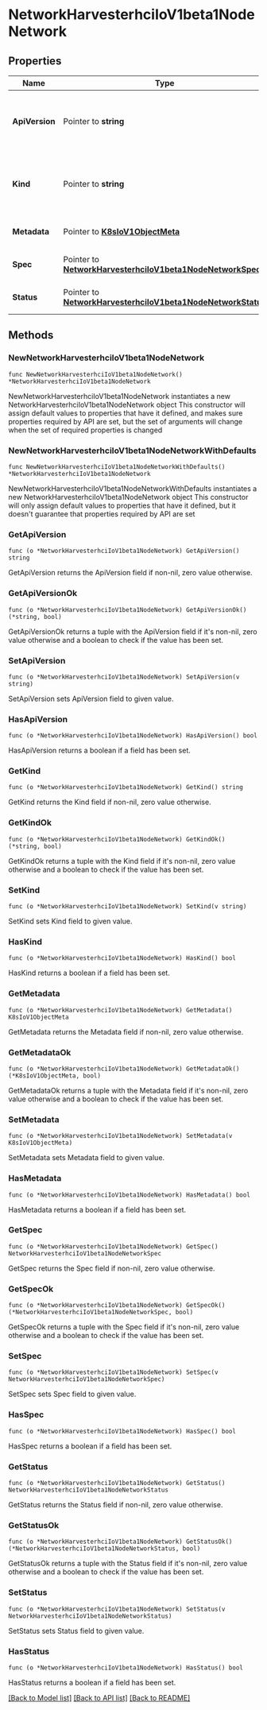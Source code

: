 # NetworkHarvesterhciIoV1beta1NodeNetwork

## Properties

Name | Type | Description | Notes
------------ | ------------- | ------------- | -------------
**ApiVersion** | Pointer to **string** | APIVersion defines the versioned schema of this representation of an object. Servers should convert recognized schemas to the latest internal value, and may reject unrecognized values. More info: https://git.k8s.io/community/contributors/devel/sig-architecture/api-conventions.md#resources | [optional] 
**Kind** | Pointer to **string** | Kind is a string value representing the REST resource this object represents. Servers may infer this from the endpoint the client submits requests to. Cannot be updated. In CamelCase. More info: https://git.k8s.io/community/contributors/devel/sig-architecture/api-conventions.md#types-kinds | [optional] 
**Metadata** | Pointer to [**K8sIoV1ObjectMeta**](K8sIoV1ObjectMeta.md) |  | [optional] [default to {}]
**Spec** | Pointer to [**NetworkHarvesterhciIoV1beta1NodeNetworkSpec**](NetworkHarvesterhciIoV1beta1NodeNetworkSpec.md) |  | [optional] [default to {}]
**Status** | Pointer to [**NetworkHarvesterhciIoV1beta1NodeNetworkStatus**](NetworkHarvesterhciIoV1beta1NodeNetworkStatus.md) |  | [optional] [default to {}]

## Methods

### NewNetworkHarvesterhciIoV1beta1NodeNetwork

`func NewNetworkHarvesterhciIoV1beta1NodeNetwork() *NetworkHarvesterhciIoV1beta1NodeNetwork`

NewNetworkHarvesterhciIoV1beta1NodeNetwork instantiates a new NetworkHarvesterhciIoV1beta1NodeNetwork object
This constructor will assign default values to properties that have it defined,
and makes sure properties required by API are set, but the set of arguments
will change when the set of required properties is changed

### NewNetworkHarvesterhciIoV1beta1NodeNetworkWithDefaults

`func NewNetworkHarvesterhciIoV1beta1NodeNetworkWithDefaults() *NetworkHarvesterhciIoV1beta1NodeNetwork`

NewNetworkHarvesterhciIoV1beta1NodeNetworkWithDefaults instantiates a new NetworkHarvesterhciIoV1beta1NodeNetwork object
This constructor will only assign default values to properties that have it defined,
but it doesn't guarantee that properties required by API are set

### GetApiVersion

`func (o *NetworkHarvesterhciIoV1beta1NodeNetwork) GetApiVersion() string`

GetApiVersion returns the ApiVersion field if non-nil, zero value otherwise.

### GetApiVersionOk

`func (o *NetworkHarvesterhciIoV1beta1NodeNetwork) GetApiVersionOk() (*string, bool)`

GetApiVersionOk returns a tuple with the ApiVersion field if it's non-nil, zero value otherwise
and a boolean to check if the value has been set.

### SetApiVersion

`func (o *NetworkHarvesterhciIoV1beta1NodeNetwork) SetApiVersion(v string)`

SetApiVersion sets ApiVersion field to given value.

### HasApiVersion

`func (o *NetworkHarvesterhciIoV1beta1NodeNetwork) HasApiVersion() bool`

HasApiVersion returns a boolean if a field has been set.

### GetKind

`func (o *NetworkHarvesterhciIoV1beta1NodeNetwork) GetKind() string`

GetKind returns the Kind field if non-nil, zero value otherwise.

### GetKindOk

`func (o *NetworkHarvesterhciIoV1beta1NodeNetwork) GetKindOk() (*string, bool)`

GetKindOk returns a tuple with the Kind field if it's non-nil, zero value otherwise
and a boolean to check if the value has been set.

### SetKind

`func (o *NetworkHarvesterhciIoV1beta1NodeNetwork) SetKind(v string)`

SetKind sets Kind field to given value.

### HasKind

`func (o *NetworkHarvesterhciIoV1beta1NodeNetwork) HasKind() bool`

HasKind returns a boolean if a field has been set.

### GetMetadata

`func (o *NetworkHarvesterhciIoV1beta1NodeNetwork) GetMetadata() K8sIoV1ObjectMeta`

GetMetadata returns the Metadata field if non-nil, zero value otherwise.

### GetMetadataOk

`func (o *NetworkHarvesterhciIoV1beta1NodeNetwork) GetMetadataOk() (*K8sIoV1ObjectMeta, bool)`

GetMetadataOk returns a tuple with the Metadata field if it's non-nil, zero value otherwise
and a boolean to check if the value has been set.

### SetMetadata

`func (o *NetworkHarvesterhciIoV1beta1NodeNetwork) SetMetadata(v K8sIoV1ObjectMeta)`

SetMetadata sets Metadata field to given value.

### HasMetadata

`func (o *NetworkHarvesterhciIoV1beta1NodeNetwork) HasMetadata() bool`

HasMetadata returns a boolean if a field has been set.

### GetSpec

`func (o *NetworkHarvesterhciIoV1beta1NodeNetwork) GetSpec() NetworkHarvesterhciIoV1beta1NodeNetworkSpec`

GetSpec returns the Spec field if non-nil, zero value otherwise.

### GetSpecOk

`func (o *NetworkHarvesterhciIoV1beta1NodeNetwork) GetSpecOk() (*NetworkHarvesterhciIoV1beta1NodeNetworkSpec, bool)`

GetSpecOk returns a tuple with the Spec field if it's non-nil, zero value otherwise
and a boolean to check if the value has been set.

### SetSpec

`func (o *NetworkHarvesterhciIoV1beta1NodeNetwork) SetSpec(v NetworkHarvesterhciIoV1beta1NodeNetworkSpec)`

SetSpec sets Spec field to given value.

### HasSpec

`func (o *NetworkHarvesterhciIoV1beta1NodeNetwork) HasSpec() bool`

HasSpec returns a boolean if a field has been set.

### GetStatus

`func (o *NetworkHarvesterhciIoV1beta1NodeNetwork) GetStatus() NetworkHarvesterhciIoV1beta1NodeNetworkStatus`

GetStatus returns the Status field if non-nil, zero value otherwise.

### GetStatusOk

`func (o *NetworkHarvesterhciIoV1beta1NodeNetwork) GetStatusOk() (*NetworkHarvesterhciIoV1beta1NodeNetworkStatus, bool)`

GetStatusOk returns a tuple with the Status field if it's non-nil, zero value otherwise
and a boolean to check if the value has been set.

### SetStatus

`func (o *NetworkHarvesterhciIoV1beta1NodeNetwork) SetStatus(v NetworkHarvesterhciIoV1beta1NodeNetworkStatus)`

SetStatus sets Status field to given value.

### HasStatus

`func (o *NetworkHarvesterhciIoV1beta1NodeNetwork) HasStatus() bool`

HasStatus returns a boolean if a field has been set.


[[Back to Model list]](../README.md#documentation-for-models) [[Back to API list]](../README.md#documentation-for-api-endpoints) [[Back to README]](../README.md)


